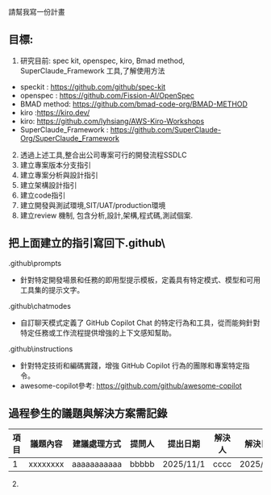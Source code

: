 請幫我寫一份計畫
## 目標: 
1. 研究目前: spec kit, openspec, kiro, Bmad method, SuperClaude_Framework 工具,了解使用方法
- speckit : https://github.com/github/spec-kit
- openspec : https://github.com/Fission-AI/OpenSpec
- BMAD method: https://github.com/bmad-code-org/BMAD-METHOD
- kiro :https://kiro.dev/
- kiro: https://github.com/lyhsiang/AWS-Kiro-Workshops
- SuperClaude_Framework : https://github.com/SuperClaude-Org/SuperClaude_Framework

2. 透過上述工具,整合出公司專案可行的開發流程SSDLC 
3. 建立專案版本分支指引
4. 建立專案分析與設計指引
5. 建立架構設計指引
6. 建立code指引
7. 建立開發與測試環境,SIT/UAT/production環境
8. 建立review 機制, 包含分析,設計,架構,程式碼,測試個案.

 ## 把上面建立的指引寫回下.github\
.github\prompts
- 針對特定開發場景和任務的即用型提示模板，定義具有特定模式、模型和可用工具集的提示文字。

.github\chatmodes
- 自訂聊天模式定義了 GitHub Copilot Chat 的特定行為和工具，從而能夠針對特定任務或工作流程提供增強的上下文感知幫助。

.github\instructions
- 針對特定技術和編碼實踐，增強 GitHub Copilot 行為的團隊和專案特定指令。
- awesome-copilot參考: https://github.com/github/awesome-copilot

## 過程參生的議題與解決方案需記錄
|項目|議題內容|建議處理方式|提問人|提出日期|解決人|解決日期|備註|
|---|--------|-----------|-----|-------|------|-------|----|
|1  |xxxxxxxx|aaaaaaaaaaa|bbbbb|2025/11/1|cccc|2025/11/2|dddd|

2.
